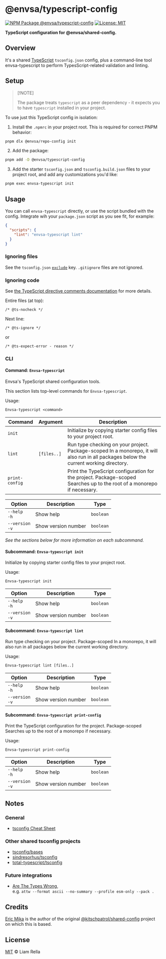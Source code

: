 <!--+ Warning: Content inside HTML comment blocks was generated by mdat and may be overwritten. +-->

<!-- title -->

# @envsa/typescript-config

<!-- /title -->

<!-- badges -->

[![NPM Package @envsa/typescript-config](https://img.shields.io/npm/v/@envsa/typescript-config.svg)](https://npmjs.com/package/@envsa/typescript-config)
[![License: MIT](https://img.shields.io/badge/License-MIT-yellow.svg)](https://opensource.org/licenses/MIT)

<!-- /badges -->

<!-- description -->

**TypeScript configuration for @envsa/shared-config.**

<!-- /description -->

## Overview

It's a shared [TypeScript](https://www.typescriptlang.org/) `tsconfig.json` config, plus a command-line tool envsa-typescript to perform TypesScript-related validation and linting.

<!-- recommendation -->

## Setup

> \[!NOTE]
>
> The package treats `typescript` as a peer dependency - it expects you to have `typescript` installed in your project.

To use just this TypeScript config in isolation:

1. Install the `.npmrc` in your project root. This is required for correct PNPM behavior:

```sh
pnpm dlx @envsa/repo-config init
```

2. Add the package:

```sh
pnpm add -D @envsa/typescript-config
```

3. Add the starter `tsconfig.json` and `tsconfig.build.json` files to your project root, and add any customizations you'd like:

```sh
pnpm exec envsa-typescript init
```

## Usage

You can call `envsa-typescript` directly, or use the script bundled with the config.
Integrate wih your `package.json` script as you see fit, for example:

```json
{
  "scripts": {
    "lint": "envsa-typescript lint"
  }
}
```

### Ignoring files

See the `tsconfig.json` [`exclude`](https://www.typescriptlang.org/tsconfig/#exclude) key.
`.gitignore` files are not ignored.

### Ignoring code

See [the TypeScript directive comments documentation](https://www.typescriptlang.org/docs/handbook/release-notes/typescript-3-9.html#improved-checking-for-js-files) for more details.

Entire files (at top):

`/* @ts-nocheck */`

Next line:

`/* @ts-ignore */`

or

`/* @ts-expect-error - reason */`

### CLI

<!-- cli-help -->

#### Command: `Envsa-typescript`

Envsa's TypeScript shared configuration tools.

This section lists top-level commands for `Envsa-typescript`.

Usage:

```txt
Envsa-typescript <command>
```

| Command        | Argument    | Description                                                                                                                            |
| -------------- | ----------- | -------------------------------------------------------------------------------------------------------------------------------------- |
| `init`         |             | Initialize by copying starter config files to your project root.                                                                       |
| `lint`         | `[files..]` | Run type checking on your project. Package-scoped In a monorepo, it will also run in all packages below the current working directory. |
| `print-config` |             | Print the TypeScript configuration for the project. Package-scoped Searches up to the root of a monorepo if necessary.                 |

| Option              | Description         | Type      |
| ------------------- | ------------------- | --------- |
| `--help`<br>`-h`    | Show help           | `boolean` |
| `--version`<br>`-v` | Show version number | `boolean` |

_See the sections below for more information on each subcommand._

#### Subcommand: `Envsa-typescript init`

Initialize by copying starter config files to your project root.

Usage:

```txt
Envsa-typescript init
```

| Option              | Description         | Type      |
| ------------------- | ------------------- | --------- |
| `--help`<br>`-h`    | Show help           | `boolean` |
| `--version`<br>`-v` | Show version number | `boolean` |

#### Subcommand: `Envsa-typescript lint`

Run type checking on your project. Package-scoped In a monorepo, it will also run in all packages below the current working directory.

Usage:

```txt
Envsa-typescript lint [files..]
```

| Option              | Description         | Type      |
| ------------------- | ------------------- | --------- |
| `--help`<br>`-h`    | Show help           | `boolean` |
| `--version`<br>`-v` | Show version number | `boolean` |

#### Subcommand: `Envsa-typescript print-config`

Print the TypeScript configuration for the project. Package-scoped Searches up to the root of a monorepo if necessary.

Usage:

```txt
Envsa-typescript print-config
```

| Option              | Description         | Type      |
| ------------------- | ------------------- | --------- |
| `--help`<br>`-h`    | Show help           | `boolean` |
| `--version`<br>`-v` | Show version number | `boolean` |

<!-- /cli-help -->

## Notes

### General

- [tsconfig Cheat Sheet](https://www.totaltypescript.com/tsconfig-cheat-sheet)

### Other shared tsconfig projects

- [tsconfig/bases](https://github.com/tsconfig/bases)
- [sindresorhus/tsconfig](https://github.com/sindresorhus/tsconfig)
- [total-typescript/tsconfig](https://github.com/total-typescript/tsconfig)

### Future integrations

- [Are The Types Wrong](https://github.com/arethetypeswrong/arethetypeswrong.github.io),\
  e.g. `attw --format ascii --no-summary --profile esm-only --pack .`

## Credits

[Eric Mika](https://github.com/kitschpatrol) is the author of the original [@kitschpatrol/shared-config](https://github.com/kitschpatrol/shared-config) project on which this is based.

<!-- license -->

## License

[MIT](license.txt) © Liam Rella

<!-- /license -->
